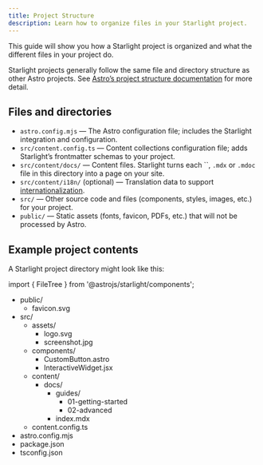 ```yaml
---
title: Project Structure
description: Learn how to organize files in your Starlight project.
---
```


This guide will show you how a Starlight project is organized and what the different files in your project do.

Starlight projects generally follow the same file and directory structure as other Astro projects. See [Astro’s project structure documentation](https://docs.astro.build/en/basics/project-structure/) for more detail.

## Files and directories

- `astro.config.mjs` — The Astro configuration file; includes the Starlight integration and configuration.
- `src/content.config.ts` — Content collections configuration file; adds Starlight’s frontmatter schemas to your project.
- `src/content/docs/` — Content files. Starlight turns each ``, `.mdx` or `.mdoc` file in this directory into a page on your site.
- `src/content/i18n/` (optional) — Translation data to support [internationalization](/guides/i18n/).
- `src/` — Other source code and files (components, styles, images, etc.) for your project.
- `public/` — Static assets (fonts, favicon, PDFs, etc.) that will not be processed by Astro.

## Example project contents

A Starlight project directory might look like this:

import { FileTree } from '@astrojs/starlight/components';

<FileTree>

- public/
  - favicon.svg
- src/
  - assets/
    - logo.svg
    - screenshot.jpg
  - components/
    - CustomButton.astro
    - InteractiveWidget.jsx
  - content/
    - docs/
      - guides/
        - 01-getting-started
        - 02-advanced
      - index.mdx
  - content.config.ts
- astro.config.mjs
- package.json
- tsconfig.json

</FileTree>